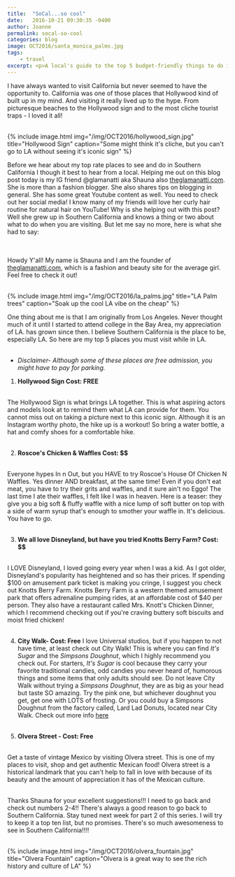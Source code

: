 ```yaml
---
title:  "SoCal...so cool"
date:   2016-10-21 09:30:35 -0400
author: Joanne
permalink: socal-so-cool
categories: blog
image: OCT2016/santa_monica_palms.jpg
tags:
    - travel
excerpt: <p>A local's guide to the top 5 budget-friendly things to do in LA </p>
---
```


I have always wanted to visit California but never seemed to have the opportunity to.  California was one of those places that Hollywood kind of built up in my mind.  And visiting it really lived up to the hype.  From picturesque beaches to the Hollywood sign and to the most cliche tourist traps - I loved it all!
<br><br>

{% include image.html
            img="/img/OCT2016/hollywood_sign.jpg"
            title="Hollywood Sign"
            caption="Some might think it's cliche, but you can't go to LA without seeing it's iconic sign" %}

Before we hear about my top rate places to see and do in Southern California I though it best to hear from a local. Helping me out on this blog post today is my IG friend @glamanatti aka Shauna also [theglamanatti.com](http://www.theglamanatti.com). She is more than a fashion blogger. She also shares tips on blogging in general. She has some great Youtube content as well. You need to check out her social media! I know many of my friends will love her curly hair routine for natural hair on YouTube! Why is she helping out with this post? Well she grew up in Southern California and knows a thing or two about what to do when you are visiting. But let me say no more, here is what she had to say:  
<br><br>

Howdy Y'all! My name is Shauna and I am the founder of [theglamanatti.com](http://www.theglamanatti.com), which is a fashion and beauty site for the average girl. Feel free to check it out!
<br><br>

{% include image.html
            img="/img/OCT2016/la_palms.jpg"
            title="LA Palm trees"
            caption="Soak up the cool LA vibe on the cheap" %}

One thing about me is that I am originally from Los Angeles. Never thought much of it until I started to attend college in the Bay Area, my appreciation of LA. has grown since then. I believe Southern California is the place to be, especially LA. So here are my top 5 places you must visit while in LA.
<br><br>

* *Disclaimer- Although some of these places are free admission, you might have to pay for parking.*

1. **Hollywood Sign Cost: FREE**
<br>
The Hollywood Sign is what brings LA together. This is what aspiring actors and models look at to remind them what LA can provide for them. You cannot miss out on taking a picture next to this iconic sign. Although it is an Instagram worthy photo, the hike up is a workout! So bring a water bottle, a hat and comfy shoes for a comfortable hike.
<br><br>

2. **Roscoe's Chicken & Waffles Cost: $$**
<br>
Everyone hypes In n Out, but  you HAVE to try Roscoe's House Of Chicken N Waffles. Yes dinner AND breakfast, at the same time! Even if you don't eat meat, you have to try their grits and waffles, and it sure ain't no Eggo! The last time I ate their waffles, I felt like I was in heaven. Here is a teaser: they give you a big soft & fluffy waffle with a nice lump of soft butter on top with a side of warm syrup that's enough to smother your waffle in. It's delicious. You have to go.
<br><br>

3. **We all love Disneyland, but have you tried Knotts Berry Farm? Cost: $$**
<br>
I LOVE Disneyland, I loved going every year when I was a kid. As I got older, Disneyland's popularity has heightened and so has their prices. If spending  $100 on amusement park ticket is making you cringe, I suggest you check out Knotts Berry Farm. Knotts Berry Farm is a western themed amusement park that offers  adrenaline pumping rides, at an affordable cost of $40 per person. They also have a restaurant  called Mrs. Knott's Chicken Dinner, which I recommend checking out if you're craving buttery soft biscuits and moist fried chicken!
<br><br>

4. **City Walk- Cost: Free**
I love Universal studios, but if you happen to not have time, at least check out City Walk! This is where you can find *It's Sugar* and the *Simpsons Doughnut*, which I highly recommend you check out. For starters, *It's Sugar* is cool because they carry your favorite traditional candies,  odd candies you never heard of, humorous things and some items that only adults should see. Do not leave City Walk without trying a *Simpsons Doughnut*, they are as big as your head but taste SO amazing. Try the pink one, but whichever doughnut you get, get one with LOTS of frosting. Or you could buy a Simpsons Doughnut from the factory called, Lard Lad Donuts, located near City Walk. Check out more info [here](https://www.yelp.com/biz/lard-lad-donuts-universal-city-2)
<br><br>

5. **Olvera Street - Cost: Free**
<br>
Get a taste of vintage Mexico by visiting Olvera street. This is one of my places to visit,  shop and get authentic Mexican food! Olvera street is a historical landmark that you can't help to fall in love with because of its beauty and the amount of appreciation it has of the Mexican culture.
<br><br>

Thanks Shauna for your excellent suggestions!!! I need to go back and check out numbers 2-4!! There's always a good reason to go back to Southern California.  Stay tuned next week for part 2 of this series.  I will try to keep it a top ten list, but no promises. There's so much awesomeness to see in Southern California!!!!
<br><br>

{% include image.html
            img="/img/OCT2016/olvera_fountain.jpg"
            title="Olvera Fountain"
            caption="Olvera is a great way to see the rich history and culture of LA" %}
